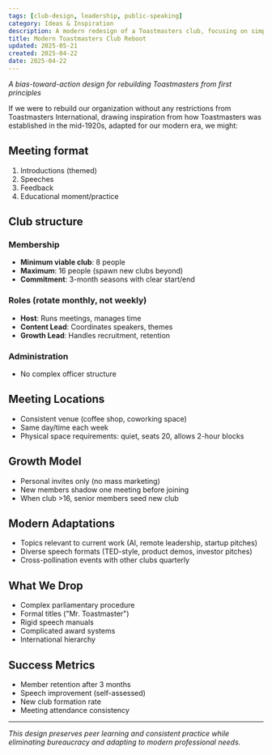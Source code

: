 ```yaml
---
tags: [club-design, leadership, public-speaking]
category: Ideas & Inspiration
description: A modern redesign of a Toastmasters club, focusing on simplified operations and modern adaptations for effective public speaking practice. The format emphasizes rapid feedback, diverse speech styles, and minimal administrative burden, fostering growth and consistent skill improvement.
title: Modern Toastmasters Club Reboot
updated: 2025-05-21
created: 2025-04-22
date: 2025-04-22
---
```


_A bias-toward-action design for rebuilding Toastmasters from first principles_

If we were to rebuild our organization without any restrictions from Toastmasters International, drawing inspiration from how Toastmasters was established in the mid-1920s, adapted for our modern era, we might:

## Meeting format

1. Introductions (themed)
2. Speeches
3. Feedback
4. Educational moment/practice

## Club structure

### Membership

- **Minimum viable club**: 8 people
- **Maximum**: 16 people (spawn new clubs beyond)
- **Commitment**: 3-month seasons with clear start/end

### Roles (rotate monthly, not weekly)

- **Host**: Runs meetings, manages time
- **Content Lead**: Coordinates speakers, themes
- **Growth Lead**: Handles recruitment, retention

### Administration

- No complex officer structure

## Meeting Locations

- Consistent venue (coffee shop, coworking space)
- Same day/time each week
- Physical space requirements: quiet, seats 20, allows 2-hour blocks

## Growth Model

- Personal invites only (no mass marketing)
- New members shadow one meeting before joining
- When club >16, senior members seed new club

## Modern Adaptations

- Topics relevant to current work (AI, remote leadership, startup pitches)
- Diverse speech formats (TED-style, product demos, investor pitches)
- Cross-pollination events with other clubs quarterly

## What We Drop

- Complex parliamentary procedure
- Formal titles ("Mr. Toastmaster")
- Rigid speech manuals
- Complicated award systems
- International hierarchy

## Success Metrics

- Member retention after 3 months
- Speech improvement (self-assessed)
- New club formation rate
- Meeting attendance consistency

---

_This design preserves peer learning and consistent practice while eliminating bureaucracy and adapting to modern professional needs._
